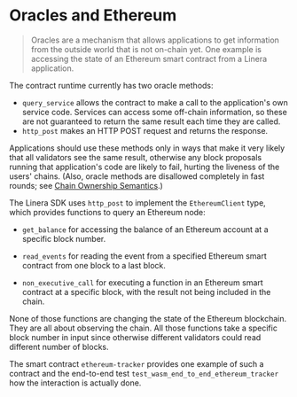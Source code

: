 # Oracles and Ethereum

> Oracles are a mechanism that allows applications to get information from the
> outside world that is not on-chain yet. One example is accessing the state of
> an Ethereum smart contract from a Linera application.

The contract runtime currently has two oracle methods:

- `query_service` allows the contract to make a call to the application's own
  service code. Services can access some off-chain information, so these are not
  guaranteed to return the same result each time they are called.
- `http_post` makes an HTTP POST request and returns the response.

Applications should use these methods only in ways that make it very likely that
all validators see the same result, otherwise any block proposals running that
application's code are likely to fail, hurting the liveness of the users'
chains. (Also, oracle methods are disallowed completely in fast rounds; see
[Chain Ownership Semantics](../core_concepts/microchains.md#chain-ownership-semantics).)

The Linera SDK uses `http_post` to implement the `EthereumClient` type, which
provides functions to query an Ethereum node:

- `get_balance` for accessing the balance of an Ethereum account at a specific
  block number.

- `read_events` for reading the event from a specified Ethereum smart contract
  from one block to a last block.

- `non_executive_call` for executing a function in an Ethereum smart contract at
  a specific block, with the result not being included in the chain.

None of those functions are changing the state of the Ethereum blockchain. They
are all about observing the chain. All those functions take a specific block
number in input since otherwise different validators could read different number
of blocks.

The smart contract `ethereum-tracker` provides one example of such a contract
and the end-to-end test `test_wasm_end_to_end_ethereum_tracker` how the
interaction is actually done.

